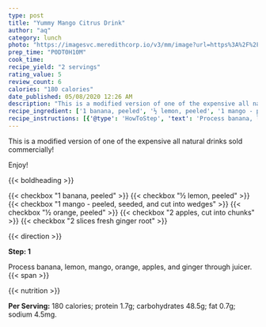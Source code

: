```yaml
---
type: post
title: "Yummy Mango Citrus Drink"
author: "aq"
category: lunch
photo: "https://imagesvc.meredithcorp.io/v3/mm/image?url=https%3A%2F%2Fimages.media-allrecipes.com%2Fuserphotos%2F2072031.jpg"
prep_time: "P0DT0H10M"
cook_time: 
recipe_yield: "2 servings"
rating_value: 5
review_count: 6
calories: "180 calories"
date_published: 05/08/2020 12:26 AM
description: "This is a modified version of one of the expensive all natural drinks sold commercially! Enjoy!"
recipe_ingredient: ['1 banana, peeled', '½ lemon, peeled', '1 mango - peeled, seeded, and cut into wedges', '½ orange, peeled', '2 apples, cut into chunks', '2 slices fresh ginger root']
recipe_instructions: [{'@type': 'HowToStep', 'text': 'Process banana, lemon, mango, orange, apples, and ginger through juicer.\n'}]
---
```


This is a modified version of one of the expensive all natural drinks sold commercially! 

Enjoy! 

{{< boldheading >}}

{{< checkbox "1  banana, peeled" >}}
{{< checkbox "½  lemon, peeled" >}}
{{< checkbox "1  mango - peeled, seeded, and cut into wedges" >}}
{{< checkbox "½  orange, peeled" >}}
{{< checkbox "2  apples, cut into chunks" >}}
{{< checkbox "2 slices fresh ginger root" >}}


{{< direction >}}

**Step: 1**

Process banana, lemon, mango, orange, apples, and ginger through juicer.{{< span >}}

{{< nutrition >}}

**Per Serving:** 180 calories; protein 1.7g; carbohydrates 48.5g; fat 0.7g; sodium 4.5mg.